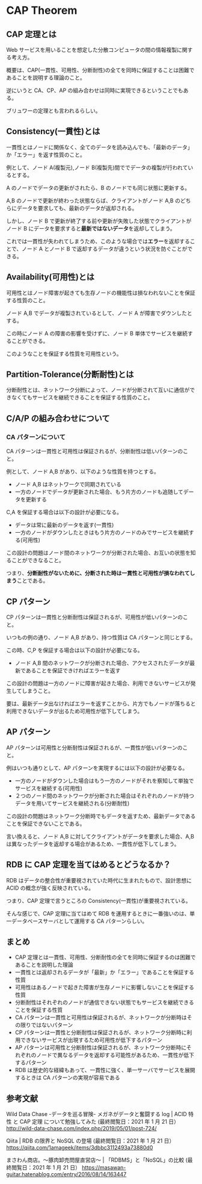 # CAP Theorem

## CAP 定理とは

Web サービスを用いることを想定した分散コンピュータの間の情報複製に関する考え方。

概要は、CAP(一貫性、可用性、分断耐性)の全てを同時に保証することは困難であることを説明する理論のこと。

逆にいうと CA、CP、AP の組み合わせは同時に実現できるということでもある。

ブリュワーの定理とも言われるらしい。

## Consistency(一貫性)とは

一貫性とはノードに関係なく、全てのデータを読み込んでも、「最新のデータ」か「エラー」を返す性質のこと。

例として、ノード A(複製元),ノード B(複製先)間ででデータの複製が行われているとする。

A のノードでデータの更新がされたら、B のノードでも同じ状態に更新する。

A,B のノードで更新が終わった状態ならば、クライアントがノード A,B のどちらにデータを要求しても、最新のデータが返却される。

しかし、ノード B で更新が終了する前や更新が失敗した状態でクライアントがノード B にデータを要求すると**最新ではないデータ**を返却してしまう。

これでは一貫性が失われてしまうため、このような場合では**エラー**を返却することで、ノード A とノード B で返却するデータが違うという状況を防ぐことができる。

## Availability(可用性)とは

可用性とはノード障害が起きても生存ノードの機能性は損なわれないことを保証する性質のこと。

ノード A,B でデータが複製されているとして、ノード A が障害でダウンしたとする。

この時にノード A の障害の影響を受けずに、ノード B 単体でサービスを継続することができる。

このようなことを保証する性質を可用性という。

## Partition-Tolerance(分断耐性)とは

分断耐性とは、ネットワーク分断によって、ノードが分断されて互いに通信ができなくてもサービスを継続できることを保証する性質のこと。

## C/A/P の組み合わせについて

### CA パターンについて

CA パターンは一貫性と可用性は保証されるが、分断耐性は低いパターンのこと。

例として、ノード A,B があり、以下のような性質を持つとする。

- ノード A,B はネットワークで同期されている
- 一方のノードでデータが更新された場合、もう片方のノードも追随してデータを更新する

C,A を保証する場合は以下の設計が必要になる。

- データは常に最新のデータを返す(一貫性)
- 一方のノードがダウンしたときはもう片方のノードのみでサービスを継続する(可用性)

この設計の問題はノード間のネットワークが分断された場合、お互いの状態を知ることができなること。

つまり、**分断耐性がないために、分断された時は一貫性と可用性が損なわれてしまう**ことである。

## CP パターン

CP パターンは一貫性と分断耐性は保証されるが、可用性が低いパターンのこと。

いつもの例の通り、ノード A,B があり、持つ性質は CA パターンと同じとする。

この時、C,P を保証する場合は以下の設計が必要になる。

- ノード A,B 間のネットワークが分断された場合、アクセスされたデータが最新であることを保証できければエラーを返す

この設計の問題は一方のノードに障害が起きた場合、利用できないサービスが発生してしまうこと。

要は、最新データ出なければエラーを返すことから、片方でもノードが落ちると利用できないデータが出るため可用性が低下してしまう。

## AP パターン

AP パターンは可用性と分断耐性は保証されるが、一貫性が低いパターンのこと。

例はいつも通りとして、AP パターンを実現するには以下の設計が必要なる。

- 一方のノードがダウンした場合はもう一方のノードがそれを察知して単独でサービスを継続する(可用性)
- ２つのノード間のネットワークが分断された場合はそれぞれのノードが持つデータを用いてサービスを継続される(分断耐性)

この設計の問題はネットワーク分断時でもデータを返すため、最新データであることを保証できないことである。

言い換えると、ノード A,B に対してクライアントがデータを要求した場合、A,B は異なったデータを返却する場合があるため、一貫性が低下してしまう。

## RDB に CAP 定理を当てはめるとどうなるか？

RDB はデータの整合性が重要視されていた時代に生まれたもので、設計思想に ACID の概念が強く反映されている。

つまり、CAP 定理で言うところの Consistency(一貫性)が重要視されている。

そんな感じで、CAP 定理に当てはめて RDB を運用するときに一番強いのは、単一データベースサーバとして運用する CA パターンらしい。

## まとめ

- CAP 定理とは一貫性、可用性、分断耐性の全てを同時に保証するのは困難であることを説明した理論
- 一貫性とは返却されるデータが「最新」か「エラー」であることを保証する性質
- 可用性はあるノードで起きた障害が生存ノードに影響しないことを保証する性質
- 分断耐性はそれぞれのノードが通信できない状態でもサービスを継続できることを保証する性質
- CA パターンは一貫性と可用性は保証されるが、ネットワークが分断時はその限りではないパターン
- CP パターンは一貫性と分断耐性は保証されるが、ネットワーク分断時に利用できないサービスが出現するため可用性が低下するパターン
- AP パターンは可用性と分断耐性は保証されるが、ネットワーク分断時にそれぞれのノードで異なるデータを返却する可能性があるため、一貫性が低下するパターン
- RDB は歴史的な経緯もあって、一貫性に強く、単一サーバでサービスを展開するときは CA パターンの実現が容易である

## 参考文献

Wild Data Chase -データを巡る冒険-
メガネがデータと奮闘する log | ACID 特性 と CAP 定理 について勉強してみた
(最終閲覧日：2021 年 1 月 21 日）
http://wild-data-chase.com/index.php/2019/05/01/post-724/

Qiita | RDB の限界と NoSQL の登場
(最終閲覧日：2021 年 1 月 21 日）
https://qiita.com/1amageek/items/3dbbc3112493a73880d0

まさわん商店。～豚肉卸売問屋直営店～ | 「RDBMS」と「NoSQL」の比較
(最終閲覧日：2021 年 1 月 21 日）
https://masawan-guitar.hatenablog.com/entry/2016/08/14/163447
